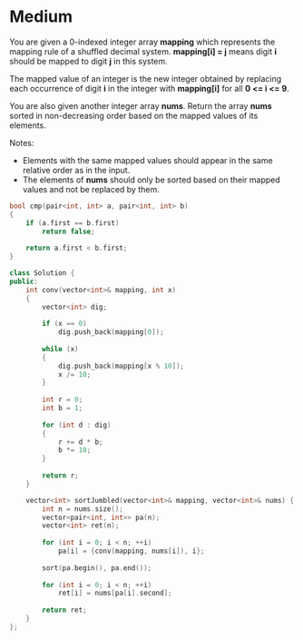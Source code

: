 # Medium

You are given a 0-indexed integer array **mapping** which represents the mapping rule of a shuffled decimal system. **mapping[i] = j** means digit **i** should be mapped to digit **j** in this system.

The mapped value of an integer is the new integer obtained by replacing each occurrence of digit **i** in the integer with **mapping[i]** for all **0 <= i <= 9**.

You are also given another integer array **nums**. Return the array **nums** sorted in non-decreasing order based on the mapped values of its elements.

Notes:

- Elements with the same mapped values should appear in the same relative order as in the input.
- The elements of **nums** should only be sorted based on their mapped values and not be replaced by them.

```cpp
bool cmp(pair<int, int> a, pair<int, int> b)
{
    if (a.first == b.first)
        return false;
    
    return a.first < b.first;
}

class Solution {
public:
    int conv(vector<int>& mapping, int x)
    {
        vector<int> dig;
        
        if (x == 0)
            dig.push_back(mapping[0]);
        
        while (x)
        {
            dig.push_back(mapping[x % 10]);
            x /= 10;
        }
        
        int r = 0;
        int b = 1;
        
        for (int d : dig)
        {
            r += d * b;
            b *= 10;
        }
        
        return r;
    }

    vector<int> sortJumbled(vector<int>& mapping, vector<int>& nums) {
        int n = nums.size();
        vector<pair<int, int>> pa(n);
        vector<int> ret(n);
        
        for (int i = 0; i < n; ++i)
            pa[i] = {conv(mapping, nums[i]), i};
        
        sort(pa.begin(), pa.end());
        
        for (int i = 0; i < n; ++i)
            ret[i] = nums[pa[i].second];
        
        return ret;  
    }
};
```
